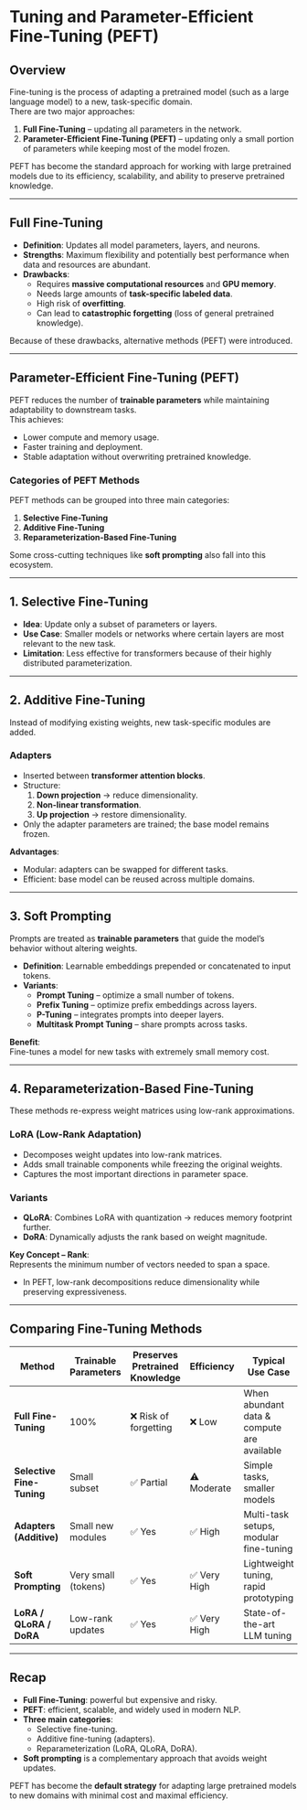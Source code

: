 # Tuning and Parameter-Efficient Fine-Tuning (PEFT)

## Overview
Fine-tuning is the process of adapting a pretrained model (such as a large language model) to a new, task-specific domain.  
There are two major approaches:

1. **Full Fine-Tuning** – updating all parameters in the network.  
2. **Parameter-Efficient Fine-Tuning (PEFT)** – updating only a small portion of parameters while keeping most of the model frozen.  

PEFT has become the standard approach for working with large pretrained models due to its efficiency, scalability, and ability to preserve pretrained knowledge.

---

## Full Fine-Tuning

- **Definition**: Updates all model parameters, layers, and neurons.  
- **Strengths**: Maximum flexibility and potentially best performance when data and resources are abundant.  
- **Drawbacks**:
    - Requires **massive computational resources** and **GPU memory**.
    - Needs large amounts of **task-specific labeled data**.
    - High risk of **overfitting**.
    - Can lead to **catastrophic forgetting** (loss of general pretrained knowledge).  

Because of these drawbacks, alternative methods (PEFT) were introduced.

---

## Parameter-Efficient Fine-Tuning (PEFT)

PEFT reduces the number of **trainable parameters** while maintaining adaptability to downstream tasks.  
This achieves:  
- Lower compute and memory usage.  
- Faster training and deployment.  
- Stable adaptation without overwriting pretrained knowledge.  

### Categories of PEFT Methods

PEFT methods can be grouped into three main categories:

1. **Selective Fine-Tuning**  
2. **Additive Fine-Tuning**  
3. **Reparameterization-Based Fine-Tuning**  

Some cross-cutting techniques like **soft prompting** also fall into this ecosystem.

---

## 1. Selective Fine-Tuning
- **Idea**: Update only a subset of parameters or layers.  
- **Use Case**: Smaller models or networks where certain layers are most relevant to the new task.  
- **Limitation**: Less effective for transformers because of their highly distributed parameterization.  

---

## 2. Additive Fine-Tuning
Instead of modifying existing weights, new task-specific modules are added.  

### Adapters
- Inserted between **transformer attention blocks**.  
- Structure:
    1. **Down projection** → reduce dimensionality.  
    2. **Non-linear transformation**.  
    3. **Up projection** → restore dimensionality.  
- Only the adapter parameters are trained; the base model remains frozen.  

**Advantages**:
- Modular: adapters can be swapped for different tasks.  
- Efficient: base model can be reused across multiple domains.  

---

## 3. Soft Prompting
Prompts are treated as **trainable parameters** that guide the model’s behavior without altering weights.  

- **Definition**: Learnable embeddings prepended or concatenated to input tokens.  
- **Variants**:
    - **Prompt Tuning** – optimize a small number of tokens.  
    - **Prefix Tuning** – optimize prefix embeddings across layers.  
    - **P-Tuning** – integrates prompts into deeper layers.  
    - **Multitask Prompt Tuning** – share prompts across tasks.  

**Benefit**:  
Fine-tunes a model for new tasks with extremely small memory cost.  

---

## 4. Reparameterization-Based Fine-Tuning
These methods re-express weight matrices using low-rank approximations.  

### LoRA (Low-Rank Adaptation)
- Decomposes weight updates into low-rank matrices.  
- Adds small trainable components while freezing the original weights.  
- Captures the most important directions in parameter space.  

### Variants
- **QLoRA**: Combines LoRA with quantization → reduces memory footprint further.  
- **DoRA**: Dynamically adjusts the rank based on weight magnitude.  

**Key Concept – Rank**:  
Represents the minimum number of vectors needed to span a space.  
- In PEFT, low-rank decompositions reduce dimensionality while preserving expressiveness.  

---

## Comparing Fine-Tuning Methods

| Method                  | Trainable Parameters | Preserves Pretrained Knowledge | Efficiency | Typical Use Case |
|--------------------------|----------------------|--------------------------------|------------|------------------|
| **Full Fine-Tuning**    | 100%                 | ❌ Risk of forgetting           | ❌ Low     | When abundant data & compute are available |
| **Selective Fine-Tuning** | Small subset         | ✅ Partial                      | ⚠️ Moderate| Simple tasks, smaller models |
| **Adapters (Additive)** | Small new modules     | ✅ Yes                         | ✅ High    | Multi-task setups, modular fine-tuning |
| **Soft Prompting**      | Very small (tokens)   | ✅ Yes                         | ✅ Very High | Lightweight tuning, rapid prototyping |
| **LoRA / QLoRA / DoRA** | Low-rank updates      | ✅ Yes                         | ✅ Very High | State-of-the-art LLM tuning |

---

## Recap

- **Full Fine-Tuning**: powerful but expensive and risky.  
- **PEFT**: efficient, scalable, and widely used in modern NLP.  
- **Three main categories**:
    - Selective fine-tuning.  
    - Additive fine-tuning (adapters).  
    - Reparameterization (LoRA, QLoRA, DoRA).  
- **Soft prompting** is a complementary approach that avoids weight updates.  

PEFT has become the **default strategy** for adapting large pretrained models to new domains with minimal cost and maximal efficiency.  
